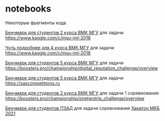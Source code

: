 # notebooks
Некоторые фрагменты кода


[Бенчмарк для студентов 2 курса ВМК МГУ](dj_benchmark_GMSC_01.ipynb) для задачи https://www.kaggle.com/c/msu-iml-2018

[Чуть подробнее для 4 курса ВМК МГУ](dj_invest_GMSC.ipynb) для задачи https://www.kaggle.com/c/msu-iml-2018

[Бенчмарк для студентов 5 курса ВМК МГУ](Benchmark_mmp_digital_reputation_challenge_1.ipynb) для задачи https://boosters.pro/championship/digital_reputation_challenge/overview

[Бенчмарк для студентов 5 курса ВМК МГУ](dj_sas_benchmark.ipynb) для задачи https://sascompetitions.ru

[Бенчмарк для студентов 2 курса ВМК МГУ](dj_Benchmark_12trip.ipynb) для задачи 1 соревнования https://boosters.pro/championship/onetwotrip_challenge/overview

[Бенчмарк для студентов ПЗАД](mkb_benchmark.ipynb) для задачи соревнования [Хакатон МКБ 2021](https://dsbattle.com/hackathons/mkb/)
